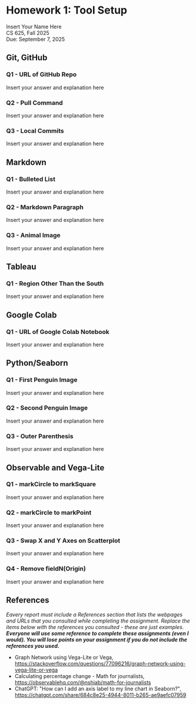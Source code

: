 # Homework 1: Tool Setup

Insert Your Name Here  
CS 625, Fall 2025  
Due: September 7, 2025

## Git, GitHub

### Q1 - URL of GitHub Repo

Insert your answer and explanation here

### Q2 - Pull Command

Insert your answer and explanation here

### Q3 - Local Commits

Insert your answer and explanation here

## Markdown

### Q1 - Bulleted List

Insert your answer and explanation here

### Q2 - Markdown Paragraph

Insert your answer and explanation here

### Q3 - Animal Image

Insert your answer and explanation here

## Tableau

### Q1 - Region Other Than the South

Insert your answer and explanation here

## Google Colab

### Q1 - URL of Google Colab Notebook

Insert your answer and explanation here

## Python/Seaborn

### Q1 - First Penguin Image

Insert your answer and explanation here

### Q2 - Second Penguin Image

Insert your answer and explanation here

### Q3 - Outer Parenthesis

Insert your answer and explanation here

## Observable and Vega-Lite

### Q1 - markCircle to markSquare

Insert your answer and explanation here

### Q2 - markCircle to markPoint

Insert your answer and explanation here

### Q3 - Swap X and Y Axes on Scatterplot

Insert your answer and explanation here

### Q4 - Remove fieldN(Origin)

Insert your answer and explanation here

## References

*Eavery report must include a References section that lists the webpages and URLs that you consulted while completing the assignment. Replace the items below with the references you consulted - these are just examples.* ***Everyone will use some reference to complete these assignments (even I would). You will lose points on your assignment if you do not include the references you used.***

* Graph Network using Vega-Lite or Vega, <https://stackoverflow.com/questions/77096216/graph-network-using-vega-lite-or-vega>
* Calculating percentage change - Math for journalists, <https://observablehq.com/@nshiab/math-for-journalists>
* ChatGPT: "How can I add an axis label to my line chart in Seaborn?", <https://chatgpt.com/share/684c8e25-4944-8011-b265-ae9aefc07959>
